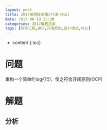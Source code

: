 ```yaml
---
layout: post
title: 2017编程提高第2节课(作业)
date: 2017-06-19 22:20
categories: 2017编程提高
tags: [软件工程,OCP,开闭原则,设计模式,作业]
---
```


* content
{:toc}

# 问题
重构一个简单的log打印，使之符合开闭原则(OCP)
# 解题
## 分析